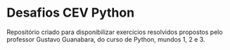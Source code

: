 # Desafios CEV Python
Repositório criado para disponibilizar exercícios resolvidos propostos pelo professor Gustavo Guanabara, do curso de Python, mundos 1, 2 e 3.
